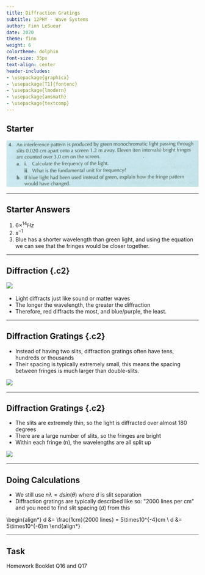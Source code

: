 ```yaml
---
title: Diffraction Gratings
subtitle: 12PHY - Wave Systems
author: Finn LeSueur
date: 2020
theme: finn
weight: 6
colortheme: dolphin
font-size: 35px
text-align: center
header-includes:
- \usepackage{graphicx}
- \usepackage[T1]{fontenc}
- \usepackage{lmodern}
- \usepackage{amsmath}
- \usepackage{textcomp}
---
```


## Starter

![](../assets/tb4b4.png)

---

## Starter Answers

1. $6\times^{14}Hz$
2. $s^{-1}$
3. Blue has a shorter wavelength than green light, and using the equation we can see that the fringes would be closer together.

---

## Diffraction {.c2}

![](https://i2.wp.com/alevelphysics.co.uk/wp-content/uploads/2018/05/Figure-1-4.jpg)

- Light diffracts just like sound or matter waves
- The longer the wavelength, the greater the diffraction
- Therefore, red diffracts the most, and blue/purple, the least.

---

## Diffraction Gratings {.c2}

- Instead of having two slits, diffraction gratings often have tens, hundreds or thousands
- Their spacing is typically extremely small, this means the spacing between fringes is much larger than double-slits.

![](https://www.daviddarling.info/images/diffraction_grating.jpg)

---

## Diffraction Gratings {.c2}

- The slits are extremely thin, so the light is diffracted over almost 180 degrees
- There are a large number of slits, so the fringes are bright
- Within each fringe (n), the wavelengths are all split up

![](https://www.researchgate.net/publication/334453073/figure/fig3/AS:780544589713408@1563107740048/Presentation-of-the-way-a-diffraction-grating-operates-The-emitted-lights-power.jpg)

---

## Doing Calculations

- We still use $n\lambda = dsin(\theta)$ where $d$ is slit separation
- Diffraction gratings are typically described like so: "2000 lines per cm" and you need to find slit spacing ($d$) from this

\begin{align*}
    d &= \frac{1cm}{2000 lines} = 5\times10^{-4}cm \\
    d &= 5\times10^{-6}m
\end{align*}

---

## Task

Homework Booklet Q16 and Q17
